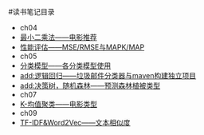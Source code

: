 #读书笔记目录
- ch04
 - [最小二乘法——电影推荐](http://blog.csdn.net/u011239443/article/details/51752904)
 - [性能评估——MSE/RMSE与MAPK/MAP](http://blog.csdn.net/u011239443/article/details/51788781)
- ch05
 - [分类模型——各分类模型使用](http://blog.csdn.net/u011239443/article/details/51672245) 
 - [add:逻辑回归——垃圾邮件分类器与maven构建独立项目](http://blog.csdn.net/u011239443/article/details/51655469)
 - [add:决策树，随机森林——预测森林植被类型](http://blog.csdn.net/u011239443/article/details/51858825)
- ch07
 - [K-均值聚类——电影类型](http://blog.csdn.net/u011239443/article/details/51707802) 
- ch09
 - [TF-IDF&Word2Vec——文本相似度](http://blog.csdn.net/u011239443/article/details/51728659) 
